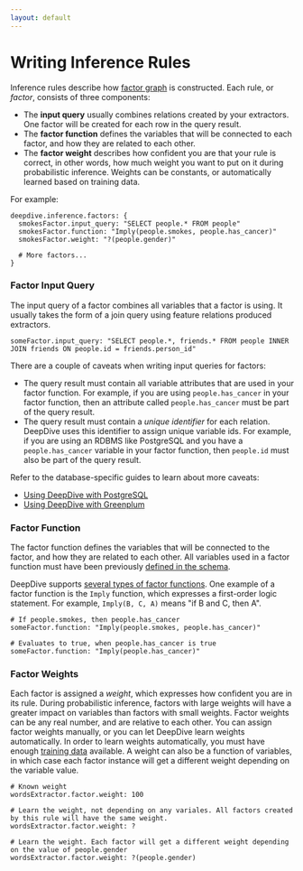 ```yaml
---
layout: default
---
```


# Writing Inference Rules

Inference rules describe how [factor graph](/doc/general/inference.html) is constructed. Each rule, or *factor*, consists of three components:

- The **input query** usually combines relations created by your extractors. One factor will be created for each row in the query result.
- The **factor function** defines the variables that will be connected to each factor, and how they are related to each other.
- The **factor weight** describes how confident you are that your rule is correct, in other words, how much weight you want to put on it during probabilistic inference. Weights can be constants, or automatically learned based on training data.

For example:

    deepdive.inference.factors: {
      smokesFactor.input_query: "SELECT people.* FROM people"
      smokesFactor.function: "Imply(people.smokes, people.has_cancer)"
      smokesFactor.weight: "?(people.gender)"

      # More factors...
    }

### Factor Input Query

The input query of a factor combines all variables that a factor is using. It usually takes the form of a join query using feature relations produced extractors.

    someFactor.input_query: "SELECT people.*, friends.* FROM people INNER JOIN friends ON people.id = friends.person_id"

There are a couple of caveats when writing input queries for factors:

- The query result must contain all variable attributes that are used in your factor function. For example, if you are using `people.has_cancer` in your factor function, then an attribute called `people.has_cancer` must be part of the query result.
- The query result must contain a *unique identifier* for each relation. DeepDive uses this identifier to assign unique variable ids. For example, if you are using an RDBMS like PostgreSQL and you have a `people.has_cancer` variable in your factor function, then `people.id` must also be part of the query result. 

Refer to the database-specific guides to learn about more caveats:

- [Using DeepDive with PostgreSQL](postgresql.html) 
- [Using DeepDive with Greenplum](greenplum.html) 

### Factor Function

The factor function defines the variables that will be connected to the factor, and how they are related to each other. All variables used in a factor function must have been previously [defined in the schema](schema.html).

DeepDive supports [several types of factor functions](/doc/inference_rule_functions.html). One example of a factor function is the `Imply` function, which expresses a first-order logic statement. For example, `Imply(B, C, A)` means "if B and C, then A".

    # If people.smokes, then people.has_cancer
    someFactor.function: "Imply(people.smokes, people.has_cancer)"
    
    # Evaluates to true, when people.has_cancer is true
    someFactor.function: "Imply(people.has_cancer)"


### Factor Weights

Each factor is assigned a *weight*, which expresses how confident you are in its rule. During probabilistic inference, factors with large weights will have a greater impact on variables than factors with small weights. Factor weights can be any real number, and are relative to each other. You can assign factor weights manually, or you can let DeepDive learn weights automatically. In order to learn weights automatically, you must have enough [training data](/doc/general/relation_extraction.html) available. A weight can also be a function of variables, in which case each factor instance will get a different weight depending on the variable value.

    # Known weight
    wordsExtractor.factor.weight: 100
    
    # Learn the weight, not depending on any variales. All factors created by this rule will have the same weight.
    wordsExtractor.factor.weight: ?
    
    # Learn the weight. Each factor will get a different weight depending on the value of people.gender
    wordsExtractor.factor.weight: ?(people.gender)
